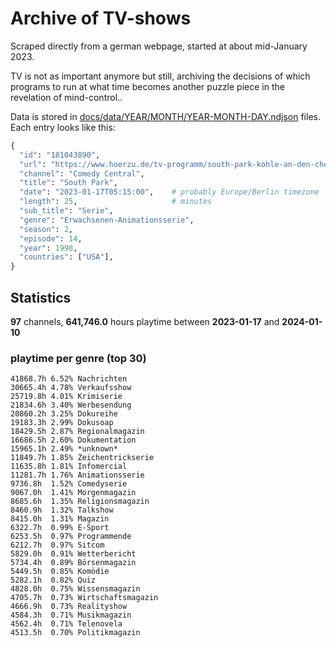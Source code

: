 # Archive of TV-shows

Scraped directly from a german webpage, started at about mid-January 2023.

TV is not as important anymore but still, archiving the decisions of which programs to run at what time
becomes another puzzle piece in the revelation of mind-control.. 

Data is stored in [docs/data/YEAR/MONTH/YEAR-MONTH-DAY.ndjson](docs/data/) files. 
Each entry looks like this:

```python
{
  "id": "181043890", 
  "url": "https://www.hoerzu.de/tv-programm/south-park-kohle-an-den-chefkoch/bid_181043890/", 
  "channel": "Comedy Central", 
  "title": "South Park", 
  "date": "2023-01-17T05:15:00",    # probably Europe/Berlin timezone 
  "length": 25,                     # minutes 
  "sub_title": "Serie", 
  "genre": "Erwachsenen-Animationsserie", 
  "season": 2, 
  "episode": 14, 
  "year": 1998, 
  "countries": ["USA"],
}
```

## Statistics

**97** channels, **641,746.0** hours playtime between **2023-01-17** and **2024-01-10**


### playtime per genre (top 30)

    41868.7h 6.52% Nachrichten
    30665.4h 4.78% Verkaufsshow
    25719.8h 4.01% Krimiserie
    21834.6h 3.40% Werbesendung
    20860.2h 3.25% Dokureihe
    19183.3h 2.99% Dokusoap
    18429.5h 2.87% Regionalmagazin
    16686.5h 2.60% Dokumentation
    15965.1h 2.49% *unknown*
    11849.7h 1.85% Zeichentrickserie
    11635.8h 1.81% Infomercial
    11281.7h 1.76% Animationsserie
    9736.8h  1.52% Comedyserie
    9067.0h  1.41% Morgenmagazin
    8685.6h  1.35% Religionsmagazin
    8460.9h  1.32% Talkshow
    8415.0h  1.31% Magazin
    6322.7h  0.99% E-Sport
    6253.5h  0.97% Programmende
    6212.7h  0.97% Sitcom
    5829.0h  0.91% Wetterbericht
    5734.4h  0.89% Börsenmagazin
    5449.5h  0.85% Komödie
    5282.1h  0.82% Quiz
    4828.0h  0.75% Wissensmagazin
    4705.7h  0.73% Wirtschaftsmagazin
    4666.9h  0.73% Realityshow
    4584.3h  0.71% Musikmagazin
    4562.4h  0.71% Telenovela
    4513.5h  0.70% Politikmagazin
